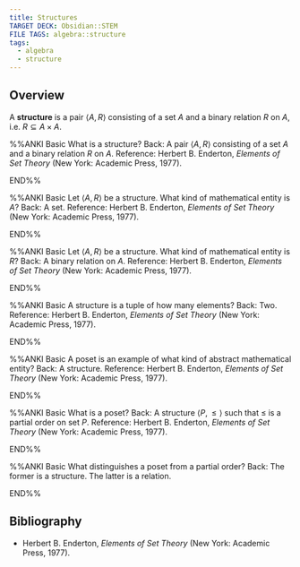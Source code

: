```yaml
---
title: Structures
TARGET DECK: Obsidian::STEM
FILE TAGS: algebra::structure
tags:
  - algebra
  - structure
---
```


## Overview

A **structure** is a pair $\langle A, R \rangle$ consisting of a set $A$ and a binary relation $R$ on $A$, i.e. $R \subseteq A \times A$.

%%ANKI
Basic
What is a structure?
Back: A pair $\langle A, R \rangle$ consisting of a set $A$ and a binary relation $R$ on $A$.
Reference: Herbert B. Enderton, *Elements of Set Theory* (New York: Academic Press, 1977).
<!--ID: 1751416133860-->
END%%

%%ANKI
Basic
Let $\langle A, R \rangle$ be a structure. What kind of mathematical entity is $A$?
Back: A set.
Reference: Herbert B. Enderton, *Elements of Set Theory* (New York: Academic Press, 1977).
<!--ID: 1751416133870-->
END%%

%%ANKI
Basic
Let $\langle A, R \rangle$ be a structure. What kind of mathematical entity is $R$?
Back: A binary relation on $A$.
Reference: Herbert B. Enderton, *Elements of Set Theory* (New York: Academic Press, 1977).
<!--ID: 1751416133878-->
END%%

%%ANKI
Basic
A structure is a tuple of how many elements?
Back: Two.
Reference: Herbert B. Enderton, *Elements of Set Theory* (New York: Academic Press, 1977).
<!--ID: 1751416133887-->
END%%

%%ANKI
Basic
A poset is an example of what kind of abstract mathematical entity?
Back: A structure.
Reference: Herbert B. Enderton, *Elements of Set Theory* (New York: Academic Press, 1977).
<!--ID: 1751416316736-->
END%%

%%ANKI
Basic
What is a poset?
Back: A structure $\langle P, \leq \rangle$ such that $\leq$ is a partial order on set $P$.
Reference: Herbert B. Enderton, *Elements of Set Theory* (New York: Academic Press, 1977).
<!--ID: 1751416427787-->
END%%

%%ANKI
Basic
What distinguishes a poset from a partial order?
Back: The former is a structure. The latter is a relation.
<!--ID: 1751416695732-->
END%%

## Bibliography

* Herbert B. Enderton, *Elements of Set Theory* (New York: Academic Press, 1977).